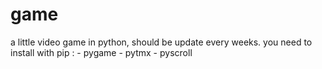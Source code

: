 # game
a little video game in python, should be update every weeks.
you need to install with pip : 
    - pygame
    - pytmx
    - pyscroll
   
